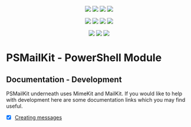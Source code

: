 ﻿<p align="center">
  <a href="https://dev.azure.com/evotecpl/PSMailKit/_build/latest?definitionId=3"><img src="https://dev.azure.com/evotecpl/PSMailKit/_apis/build/status/EvotecIT.PSMailKit"></a>
  <a href="https://www.powershellgallery.com/packages/PSMailKit"><img src="https://img.shields.io/powershellgallery/v/PSMailKit.svg"></a>
  <a href="https://www.powershellgallery.com/packages/PSMailKit"><img src="https://img.shields.io/powershellgallery/vpre/PSMailKit.svg?label=powershell%20gallery%20preview&colorB=yellow"></a>
  <a href="https://github.com/EvotecIT/PSMailKit"><img src="https://img.shields.io/github/license/EvotecIT/PSMailKit.svg"></a>
</p>

<p align="center">
  <a href="https://www.powershellgallery.com/packages/PSMailKit"><img src="https://img.shields.io/powershellgallery/p/PSMailKit.svg"></a>
  <a href="https://github.com/EvotecIT/PSMailKit"><img src="https://img.shields.io/github/languages/top/evotecit/PSMailKit.svg"></a>
  <a href="https://github.com/EvotecIT/PSMailKit"><img src="https://img.shields.io/github/languages/code-size/evotecit/PSMailKit.svg"></a>
  <a href="https://www.powershellgallery.com/packages/PSMailKit"><img src="https://img.shields.io/powershellgallery/dt/PSMailKit.svg"></a>
</p>

<p align="center">
  <a href="https://twitter.com/PrzemyslawKlys"><img src="https://img.shields.io/twitter/follow/PrzemyslawKlys.svg?label=Twitter%20%40PrzemyslawKlys&style=social"></a>
  <a href="https://evotec.xyz/hub"><img src="https://img.shields.io/badge/Blog-evotec.xyz-2A6496.svg"></a>
  <a href="https://www.linkedin.com/in/pklys"><img src="https://img.shields.io/badge/LinkedIn-pklys-0077B5.svg?logo=LinkedIn"></a>
</p>

# PSMailKit - PowerShell Module

## Documentation - Development

PSMailKit underneath uses MimeKit and MailKit. If you would like to help with development here are some documentation links which you may find useful.

- [x] [Creating messages](http://www.mimekit.net/docs/html/Creating-Messages.htm)
